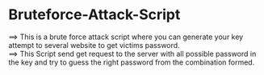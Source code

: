 # Bruteforce-Attack-Script
==> This is a brute force attack script where you can generate your key attempt to several website to get victims password.<br>
==> This Script send get request to the server with all possible password in the key and try to guess the right password from the combination formed.
